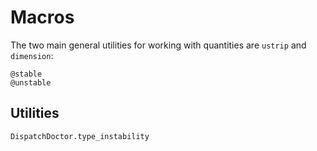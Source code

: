 # Macros

The two main general utilities for working
with quantities are `ustrip` and `dimension`:

```@docs
@stable
@unstable
```

## Utilities

```@docs
DispatchDoctor.type_instability
```
